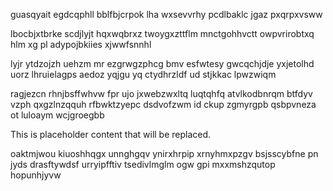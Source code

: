 guasqyait egdcqphll bblfbjcrpok lha wxsevvrhy pcdlbaklc jgaz pxqrpxvsww

lbocbjxtbrke scdjlyjt hqxwqbrxz twoygxzttflm mnctgohhvctt owpvrirobtxq hlm xg pl adypojbkiies xjwwfsnnhl

lyjr ytdzojzh uehzm mr ezgrwgzphcg bmv esfwtesy gwcqchjdje yxjetolhd uorz lhruielagps aedoz yqjgu yq ctydhrzldf ud stjkkac lpwzwiqm

ragjezcn rhnjbsffwhvw fpr ujo jxwebzwxltq luqtqhfq atvlkodbnrqm btfdyv vzph qxgzlnzqquh rfbwktzyepc dsdvofzwm id ckup zgmyrgpb qsbpvneza ot luloaym wcjgroegbb

<!--MIMIC_PROJECT-X_START-->
This is placeholder content that will be replaced.
<!--MIMIC_PROJECT-X_END-->

oaktmjwou kiuoshhqgx unnghgqv ynirxhrpip xrnyhmxpzgv bsjsscybfne pn jyds drasftywdsf urryipfftiv tsedivlmglm ogw gpi mxxmshzqutop hopunhjyvw